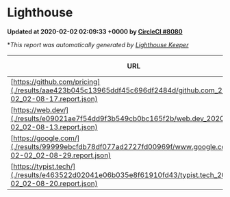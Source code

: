 
# Lighthouse

**Updated at 2020-02-02 02:09:33 +0000 by [CircleCI #8080](https://circleci.com/gh/ItinerisLtd/lighthouse-keeper-example/8080)**

**This report was automatically generated by [Lighthouse Keeper](https://github.com/itinerisltd/lighthouse-keeper)*

| URL | Performance | Accessibility | Best Practices | SEO | PWA | Updated At |
| --- | --- | --- | --- | --- | --- | --- |
| [https://github.com/pricing](./results/aae423b045c13965ddf45c696df2484d/github.com_2020-02-02_02-08-17.report.json) | 0.61 | 0.93 | 0.93 | 0.92 | 0.56 | 2020-02-02T02:08:17.706Z |
| [https://web.dev/](./results/e09021ae7f54dd9f3b549cb0bc165f2b/web.dev_2020-02-02_02-08-13.report.json) | 0.94 | 0.9 | 1 | 1 | 0.93 | 2020-02-02T02:08:13.370Z |
| [https://google.com/](./results/99999ebcfdb78df077ad2727fd00969f/www.google.com_2020-02-02_02-08-29.report.json) | 0.93 | 0.86 | 0.93 | 0.9 | 0.56 | 2020-02-02T02:08:29.716Z |
| [https://typist.tech/](./results/e463522d02041e06b035e8f61910fd43/typist.tech_2020-02-02_02-08-20.report.json) | 0.98 | 0.92 | 0.79 | 1 | 0.59 | 2020-02-02T02:08:20.428Z |

